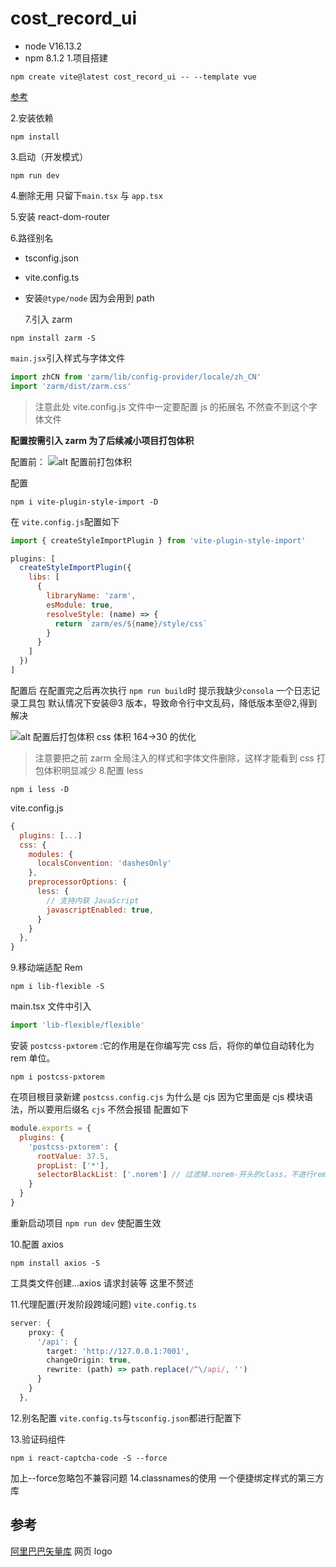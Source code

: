 # cost_record_ui

- node V16.13.2
- npm 8.1.2 1.项目搭建

```
npm create vite@latest cost_record_ui -- --template vue
```

[参考](https://cn.vitejs.dev/guide/)

2.安装依赖

```
npm install
```

3.启动（开发模式）

```
npm run dev
```

4.删除无用 只留下`main.tsx` 与 `app.tsx`

5.安装 react-dom-router

6.路径别名

- tsconfig.json
- vite.config.ts
- 安装`@type/node` 因为会用到 path

  7.引入 zarm

```
npm install zarm -S
```

`main.jsx`引入样式与字体文件

```js
import zhCN from 'zarm/lib/config-provider/locale/zh_CN'
import 'zarm/dist/zarm.css'
```

> 注意此处 vite.config.js 文件中一定要配置 js 的拓展名 不然查不到这个字体文件

**配置按需引入 zarm 为了后续减小项目打包体积**

配置前：
![alt 配置前打包体积](https://yxp2918-1304563104.cos.ap-chongqing.myqcloud.com/blog-pictures/20230411125143.png)

配置

```
npm i vite-plugin-style-import -D
```

在 `vite.config.js`配置如下

```js
import { createStyleImportPlugin } from 'vite-plugin-style-import'

plugins: [
  createStyleImportPlugin({
    libs: [
      {
        libraryName: 'zarm',
        esModule: true,
        resolveStyle: (name) => {
          return `zarm/es/${name}/style/css`
        }
      }
    ]
  })
]
```

配置后
在配置完之后再次执行 `npm run build`时 提示我缺少`consola` 一个日志记录工具包
默认情况下安装@3 版本，导致命令行中文乱码，降低版本至@2,得到解决

![alt 配置后打包体积](https://yxp2918-1304563104.cos.ap-chongqing.myqcloud.com/blog-pictures/20230411135119.png)
css 体积 164->30 的优化

> 注意要把之前 zarm 全局注入的样式和字体文件删除，这样才能看到 css 打包体积明显减少 8.配置 less

```
npm i less -D
```

vite.config.js

```js
{
  plugins: [...]
  css: {
    modules: {
      localsConvention: 'dashesOnly'
    },
    preprocessorOptions: {
      less: {
        // 支持内联 JavaScript
        javascriptEnabled: true,
      }
    }
  },
}
```

9.移动端适配 Rem

```
npm i lib-flexible -S
```

main.tsx 文件中引入

```js
import 'lib-flexible/flexible'
```

安装 `postcss-pxtorem` :它的作用是在你编写完 css 后，将你的单位自动转化为 rem 单位。

```
npm i postcss-pxtorem
```

在项目根目录新建 `postcss.config.cjs` 为什么是 cjs 因为它里面是 cjs 模块语法，所以要用后缀名 `cjs` 不然会报错
配置如下

```js
module.exports = {
  plugins: {
    'postcss-pxtorem': {
      rootValue: 37.5,
      propList: ['*'],
      selectorBlackList: ['.norem'] // 过滤掉.norem-开头的class，不进行rem转换
    }
  }
}
```

重新启动项目 `npm run dev` 使配置生效

10.配置 axios

```
npm install axios -S
```

工具类文件创建...axios 请求封装等 这里不赘述

11.代理配置(开发阶段跨域问题)
`vite.config.ts`

```ts
server: {
    proxy: {
      '/api': {
        target: 'http://127.0.0.1:7001',
        changeOrigin: true,
        rewrite: (path) => path.replace(/^\/api/, '')
      }
    }
  },
```

12.别名配置
`vite.config.ts`与`tsconfig.json`都进行配置下

13.验证码组件
```
npm i react-captcha-code -S --force
```
加上--force忽略包不兼容问题
14.classnames的使用
一个便捷绑定样式的第三方库
## 参考

[阿里巴巴矢量库](https://www.iconfont.cn/) 网页 logo
